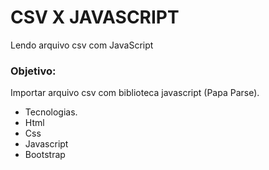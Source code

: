 # CSV X JAVASCRIPT

Lendo arquivo csv com JavaScript

### Objetivo:

Importar arquivo csv com biblioteca javascript (Papa Parse).

* Tecnologias.
* Html
* Css
* Javascript
* Bootstrap


